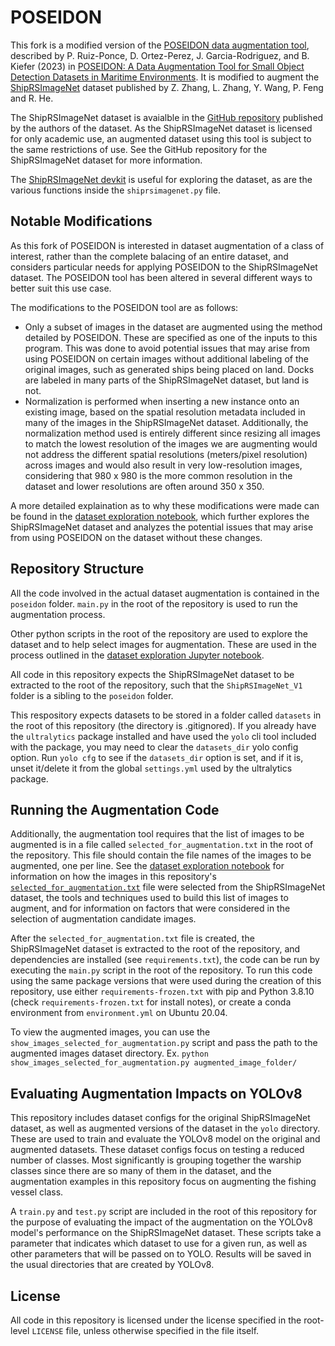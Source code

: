# POSEIDON

This fork is a modified version of the [POSEIDON data augmentation tool](https://github.com/pabloruizp/POSEIDON), described by P. Ruiz-Ponce, D. Ortez-Perez, J. Garcia-Rodriguez, and B. Kiefer (2023) in [POSEIDON: A Data Augmentation Tool for Small Object Detection Datasets in Maritime Environments](https://doi.org/10.3390/s23073691). It is modified to augment the [ShipRSImageNet](https://doi.org/10.1109/JSTARS.2021.3104230) dataset published by Z. Zhang, L. Zhang, Y. Wang, P. Feng and R. He.

The ShipRSImageNet dataset is avaialble in the [GitHub repository](https://github.com/zzndream/ShipRSImageNet) published by the authors of the dataset. As the ShipRSImageNet dataset is licensed for only academic use, an augmented dataset using this tool is subject to the same restrictions of use. See the GitHub repository for the ShipRSImageNet dataset for more information.

The [ShipRSImageNet devkit](https://github.com/zzndream/ShipRSImageNet_devkit) is useful for exploring the dataset, as are the various functions inside the `shiprsimagenet.py` file.

## Notable Modifications

As this fork of POSEIDON is interested in dataset augmentation of a class of interest, rather than the complete balacing of an entire dataset, and considers particular needs for applying POSEIDON to the ShipRSImageNet dataset.
The POSEIDON tool has been altered in several different ways to better suit this use case.

The modifications to the POSEIDON tool are as follows:

- Only a subset of images in the dataset are augmented using the method detailed by POSEIDON. These are specified as one of the inputs to this program. This was done to avoid potential issues that may arise from using POSEIDON on certain images without additional labeling of the original images, such as generated ships being placed on land. Docks are labeled in many parts of the ShipRSImageNet dataset, but land is not.
- Normalization is performed when inserting a new instance onto an existing image, based on the spatial resolution metadata included in many of the images in the ShipRSImageNet dataset. Additionally, the normalization method used is entirely different since resizing all images to match the lowest resolution of the images we are augmenting would not address the different spatial resolutions (meters/pixel resolution) across images and would also result in very low-resolution images, considering that 980 x 980 is the more common resolution in the dataset and lower resolutions are often around 350 x 350.

A more detailed explaination as to why these modifications were made can be found in the [dataset exploration notebook](dataset_exploration.ipynb), which further explores the ShipRSImageNet dataset and analyzes the potential issues that may arise from using POSEIDON on the dataset without these changes.

## Repository Structure

All the code involved in the actual dataset augmentation is contained in the `poseidon` folder. `main.py` in the root of the repository is used to run the augmentation process.

Other python scripts in the root of the repository are used to explore the dataset and to help select images for augmentation. These are used in the process outlined in the [dataset exploration Jupyter notebook](dataset_exploration.ipynb).

All code in this repository expects the ShipRSImageNet dataset to be extracted to the root of the repository, such that the `ShipRSImageNet_V1` folder is a sibling to the `poseidon` folder.

This respository expects datasets to be stored in a folder called `datasets` in the root of this repository (the directory is .gitignored). If you already have the `ultralytics` package installed and have used the `yolo` cli tool included with the package,
you may need to clear the `datasets_dir` yolo config option. Run `yolo cfg` to see if the `datasets_dir` option is set, and if it is, unset it/delete it from the global `settings.yml` used by the ultralytics package.

## Running the Augmentation Code

Additionally, the augmentation tool requires that the list of images to be augmented is in a file called `selected_for_augmentation.txt` in the root of the repository. This file should contain the file names of the images to be augmented, one per line. See the [dataset exploration notebook](dataset_exploration.ipynb) for information on how the images in this repository's [`selected_for_augmentation.txt`](selected_for_augmentation.txt) file were selected from the ShipRSImageNet dataset, the tools and techniques used to build this list of images to augment, and for information on factors that were considered in the selection of augmentation candidate images.

After the `selected_for_augmentation.txt` file is created, the ShipRSImageNet dataset is extracted to the root of the repository, and dependencies are installed (see `requirements.txt`), the code can be run by executing the `main.py` script in the root of the repository. To run this code using the same package versions that were used during the creation of this repository, use either `requirements-frozen.txt` with pip and Python 3.8.10 (check `requirements-frozen.txt` for install notes), or create a conda environment from `environment.yml` on Ubuntu 20.04.

To view the augmented images, you can use the `show_images_selected_for_augmentation.py` script and pass the path to the augmented images dataset directory. Ex. `python show_images_selected_for_augmentation.py augmented_image_folder/`

## Evaluating Augmentation Impacts on YOLOv8

This repository includes dataset configs for the original ShipRSImageNet dataset, as well as augmented versions of the dataset in the `yolo` directory. These are used to train and evaluate the YOLOv8 model on the original and augmented datasets. These dataset configs focus on testing a reduced number of classes. Most significantly is grouping together the warship classes since there are so many of them in the dataset, and the augmentation examples in this repository focus on augmenting the fishing vessel class.

A `train.py` and `test.py` script are included in the root of this repository for the purpose of evaluating the impact of the augmentation on the YOLOv8 model's performance on the ShipRSImageNet dataset. These scripts take a parameter that indicates which dataset to use for a given run, as well as other parameters that will be passed on to YOLO. Results will be saved in the usual directories that are created by YOLOv8.

## License

All code in this repository is licensed under the license specified in the root-level `LICENSE` file, unless otherwise specified in the file itself.
